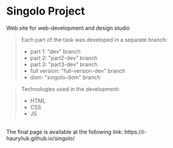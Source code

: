 # Singolo Project

Web site for web-development and design studio

>Each part of the task was developed in a separate branch:
>  - part 1: "dev" branch
>  - part 2: "part2-dev" branch
>  - part 3: "part3-dev" branch
>  - full version: "full-version-dev" branch
>  - dom: "singolo-dom" branch

>Technologies used in the development:
>  - HTML
>  - CSS
>  - JS

<br>
The final page is available at the following link: https://i-hauryliuk.github.io/singolo/
